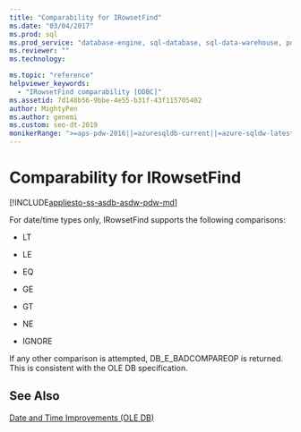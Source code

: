 ```yaml
---
title: "Comparability for IRowsetFind"
ms.date: "03/04/2017"
ms.prod: sql
ms.prod_service: "database-engine, sql-database, sql-data-warehouse, pdw"
ms.reviewer: ""
ms.technology: 

ms.topic: "reference"
helpviewer_keywords: 
  - "IRowsetFind comparability [ODBC]"
ms.assetid: 7d148b56-9bbe-4e55-b31f-43f115705402
author: MightyPen
ms.author: genemi
ms.custom: seo-dt-2019
monikerRange: ">=aps-pdw-2016||=azuresqldb-current||=azure-sqldw-latest||>=sql-server-2016||=sqlallproducts-allversions||>=sql-server-linux-2017||=azuresqldb-mi-current"
---
```

# Comparability for IRowsetFind
[!INCLUDE[appliesto-ss-asdb-asdw-pdw-md](../../includes/appliesto-ss-asdb-asdw-pdw-md.md)]

  For date/time types only, IRowsetFind supports the following comparisons:  
  
-   LT  
  
-   LE  
  
-   EQ  
  
-   GE  
  
-   GT  
  
-   NE  
  
-   IGNORE  
  
 If any other comparison is attempted, DB_E_BADCOMPAREOP is returned. This is consistent with the OLE DB specification.  
  
## See Also  
 [Date and Time Improvements &#40;OLE DB&#41;](../../relational-databases/native-client-ole-db-date-time/date-and-time-improvements-ole-db.md)  
  
  
